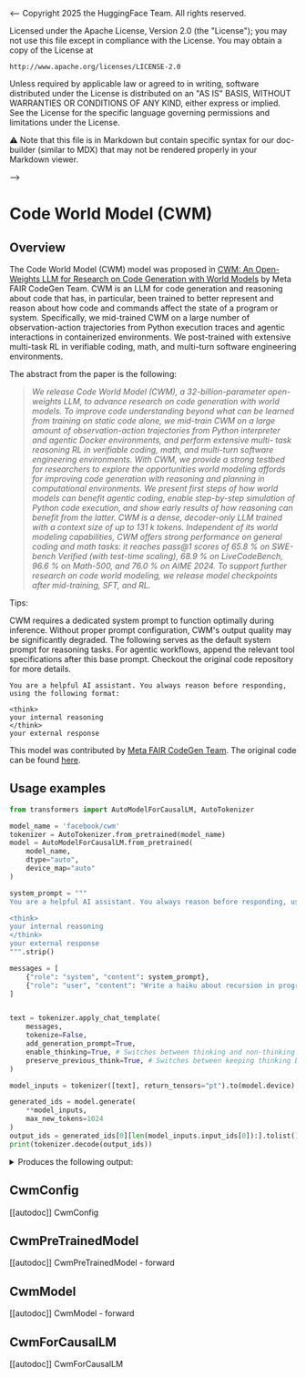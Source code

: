 <-- Copyright 2025 the HuggingFace Team. All rights reserved.

Licensed under the Apache License, Version 2.0 (the "License");
you may not use this file except in compliance with the License.
You may obtain a copy of the License at

    http://www.apache.org/licenses/LICENSE-2.0

Unless required by applicable law or agreed to in writing, software
distributed under the License is distributed on an "AS IS" BASIS,
WITHOUT WARRANTIES OR CONDITIONS OF ANY KIND, either express or implied.
See the License for the specific language governing permissions and
limitations under the License.

⚠️ Note that this file is in Markdown but contain specific syntax for our doc-builder (similar to MDX) that may not be rendered properly in your Markdown viewer.

-->

# Code World Model (CWM)

## Overview

The Code World Model (CWM) model was proposed in [CWM: An Open-Weights LLM for Research on Code
Generation with World Models](https://ai.facebook.com/research/publications/cwm) by Meta FAIR CodeGen Team.
CWM is an LLM for code generation and reasoning about code that has, in particular, been trained
to better represent and reason about how code and commands affect the state of a program or system.
Specifically, we mid-trained CWM on a large number of observation-action trajectories from Python
execution traces and agentic interactions in containerized environments. We post-trained with
extensive multi-task RL in verifiable coding, math, and multi-turn software engineering environments.

The abstract from the paper is the following:

> *We release Code World Model (CWM), a 32-billion-parameter open-weights LLM, to advance research
on code generation with world models. To improve code understanding beyond what can be learned
from training on static code alone, we mid-train CWM on a large amount of observation-action
trajectories from Python interpreter and agentic Docker environments, and perform extensive multi-
task reasoning RL in verifiable coding, math, and multi-turn software engineering environments. With
CWM, we provide a strong testbed for researchers to explore the opportunities world modeling affords
for improving code generation with reasoning and planning in computational environments. We
present first steps of how world models can benefit agentic coding, enable step-by-step simulation of
Python code execution, and show early results of how reasoning can benefit from the latter. CWM is
a dense, decoder-only LLM trained with a context size of up to 131 k tokens. Independent of its world
modeling capabilities, CWM offers strong performance on general coding and math tasks: it reaches
pass@1 scores of 65.8 % on SWE-bench Verified (with test-time scaling), 68.9 % on LiveCodeBench,
96.6 % on Math-500, and 76.0 % on AIME 2024. To support further research on code world modeling,
we release model checkpoints after mid-training, SFT, and RL.*

Tips:

CWM requires a dedicated system prompt to function optimally during inference. Without proper prompt
configuration, CWM's output quality may be significantly degraded. The following serves as the default
system prompt for reasoning tasks. For agentic workflows, append the relevant tool specifications
after this base prompt. Checkout the original code repository for more details.

```text
You are a helpful AI assistant. You always reason before responding, using the following format:

<think>
your internal reasoning
</think>
your external response
```

This model was contributed by [Meta FAIR CodeGen Team](https://huggingface.co/facebook).
The original code can be found [here](https://github.com/facebookresearch/cwm).

## Usage examples

```python
from transformers import AutoModelForCausalLM, AutoTokenizer

model_name = 'facebook/cwm'
tokenizer = AutoTokenizer.from_pretrained(model_name)
model = AutoModelForCausalLM.from_pretrained(
    model_name,
    dtype="auto",
    device_map="auto"
)

system_prompt = """
You are a helpful AI assistant. You always reason before responding, using the following format:

<think>
your internal reasoning
</think>
your external response
""".strip()

messages = [
    {"role": "system", "content": system_prompt},
    {"role": "user", "content": "Write a haiku about recursion in programming."}
]


text = tokenizer.apply_chat_template(
    messages,
    tokenize=False,
    add_generation_prompt=True,
    enable_thinking=True, # Switches between thinking and non-thinking modes. Default is True.
    preserve_previous_think=True, # Switches between keeping thinking blocks from previous messages or not. Default is True.
)

model_inputs = tokenizer([text], return_tensors="pt").to(model.device)

generated_ids = model.generate(
    **model_inputs,
    max_new_tokens=1024
)
output_ids = generated_ids[0][len(model_inputs.input_ids[0]):].tolist()
print(tokenizer.decode(output_ids))
```

<details>
<summary>Produces the following output:</summary>

    Okay, I need to write a haiku about recursion in programming. Let's start by recalling what recursion is. Recursion is a programming technique where a function calls itself in its own definition, often used to solve problems that can be broken down into smaller, similar sub-problems.

    A haiku is a three-line poem with a syllable count of 5-7-5. So, I need to capture the essence of recursion in a concise and poetic way. Let's think about the key elements of recursion: the function calling itself, the base case that stops the recursion, and the idea of breaking down problems into smaller parts.

    Maybe I can use imagery related to mirrors or reflections, since recursion often involves a function reflecting or repeating itself. Alternatively, I could use natural imagery like a spiral or a tree, which suggests self-similar patterns.

    Let me try to come up with some ideas. For example, "Function calls itself" could be a starting point. But how to make that into a haiku? Maybe something like:

    Function calls itself
    Base case stops the endless loop
    Spiral of code

    Hmm, that's a start. But maybe I can make it more poetic. Let's think about the idea of a function calling itself as a kind of infinite loop, but with a base case that stops it. That's like a spiral that unwinds at the center.

    Another angle: recursion is often used for problems that have a recursive structure, like tree traversals or factorial calculations. Maybe I can use a natural image to represent that.

    How about:

    Branches split again
    Leaves unfold in endless dance
    Roots hold the base case

    That's a bit more poetic. The branches splitting represent the recursive calls, the leaves unfolding could represent the processing of each sub-problem, and the roots holding the base case are what stops the recursion.

    Alternatively, maybe something simpler:

    Mirror within mirror
    Reflections infinite deep
    Base case breaks the glass

    This uses the mirror metaphor to represent the function calling itself, with the base case being the point where the recursion stops, breaking the infinite reflection.

    I think I like the mirror idea better. Let me refine that:

    Mirror within mirror
    Infinite reflections dance
    Base case shatters glass

    Yes, that seems to capture the idea of recursion well. The mirror represents the function calling itself, the infinite reflections are the recursive calls, and the base case shattering the glass is what stops the recursion.

    Let me check the syllable count:

    Mirror within mirror (5 syllables: Mir-ror-with-in-mir-ror)
    Infinite reflections dance (7 syllables: In-fi-nite-ref-lec-tions-dance)
    Base case shatters glass (5 syllables: Base-case-shat-ters-glass)

    Yes, that fits the 5-7-5 structure. I think that's a good haiku about recursion.
    </think>
    Mirror within mirror
    Infinite reflections dance
    Base case shatters glass<|eot_id|>

</details>

## CwmConfig

[[autodoc]] CwmConfig

## CwmPreTrainedModel

[[autodoc]] CwmPreTrainedModel
    - forward

## CwmModel

[[autodoc]] CwmModel
    - forward

## CwmForCausalLM

[[autodoc]] CwmForCausalLM
